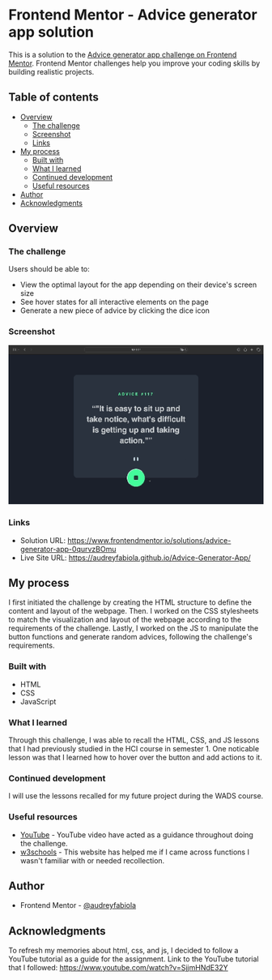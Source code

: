 # Frontend Mentor - Advice generator app solution

This is a solution to the [Advice generator app challenge on Frontend Mentor](https://www.frontendmentor.io/challenges/advice-generator-app-QdUG-13db). Frontend Mentor challenges help you improve your coding skills by building realistic projects.

## Table of contents

- [Overview](#overview)
  - [The challenge](#the-challenge)
  - [Screenshot](#screenshot)
  - [Links](#links)
- [My process](#my-process)
  - [Built with](#built-with)
  - [What I learned](#what-i-learned)
  - [Continued development](#continued-development)
  - [Useful resources](#useful-resources)
- [Author](#author)
- [Acknowledgments](#acknowledgments)

## Overview

### The challenge

Users should be able to:

- View the optimal layout for the app depending on their device's screen size
- See hover states for all interactive elements on the page
- Generate a new piece of advice by clicking the dice icon

### Screenshot

![advice-generator-screenshot](./advice-generator.gif)

### Links

- Solution URL: https://www.frontendmentor.io/solutions/advice-generator-app-0qurvzBOmu
- Live Site URL: https://audreyfabiola.github.io/Advice-Generator-App/

## My process

I first initiated the challenge by creating the HTML structure to define the content and layout of the webpage. Then. I worked on the CSS stylesheets to match the visualization and layout of the webpage according to the requirements of the challenge. Lastly, I worked on the JS to manipulate the button functions and generate random advices, following the challenge's requirements.

### Built with

- HTML
- CSS
- JavaScript

### What I learned

Through this challenge, I was able to recall the HTML, CSS, and JS lessons that I had previously studied in the HCI course in semester 1. One noticable lesson was that I learned how to hover over the button and add actions to it.

### Continued development

I will use the lessons recalled for my future project during the WADS course. 

### Useful resources

- [YouTube](https://www.youtube.com) - YouTube video have acted as a guidance throughout doing the challenge. 
- [w3schools](https://www.w3schools.com) - This website has helped me if I came across functions I wasn't familiar with or needed recollection.

## Author

- Frontend Mentor - [@audreyfabiola](https://www.frontendmentor.io/profile/audreyfabiola)

## Acknowledgments

To refresh my memories about html, css, and js, I decided to follow a YouTube tutorial as a guide for the assignment.
Link to the YouTube tutorial that I followed: https://www.youtube.com/watch?v=SjjmHNdE32Y
